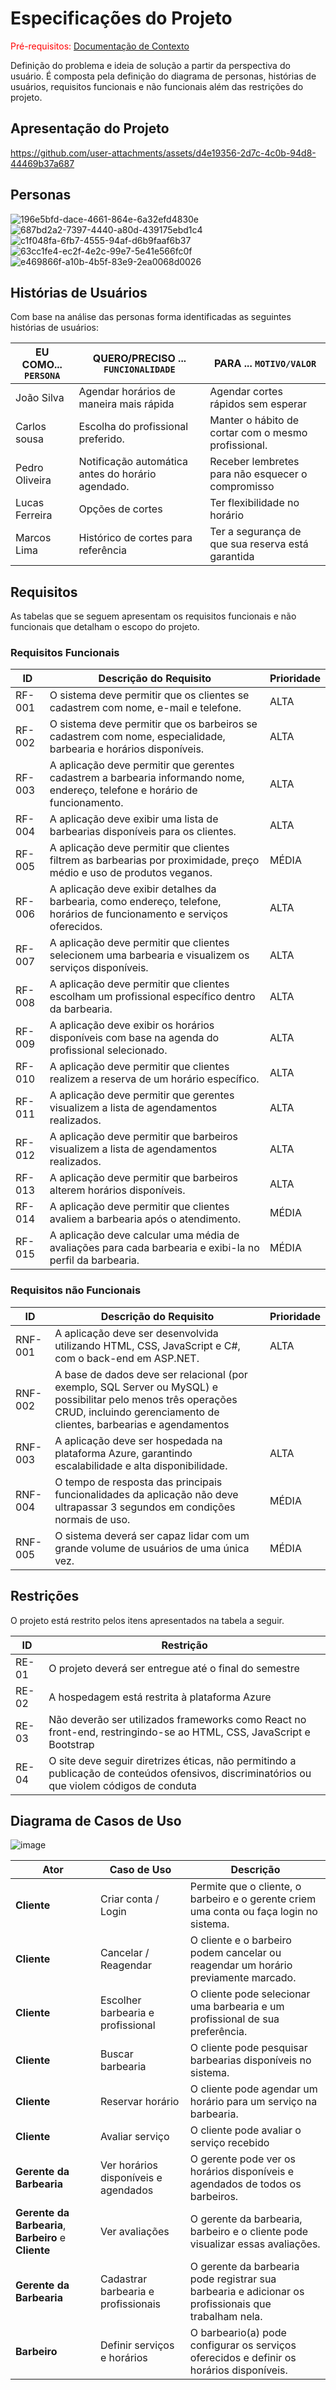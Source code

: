 # Especificações do Projeto

<span style="color:red">Pré-requisitos: <a href="1-Documentação de Contexto.md"> Documentação de Contexto</a></span>

Definição do problema e ideia de solução a partir da perspectiva do usuário. É composta pela definição do  diagrama de personas, histórias de usuários, requisitos funcionais e não funcionais além das restrições do projeto.

## Apresentação do Projeto

https://github.com/user-attachments/assets/d4e19356-2d7c-4c0b-94d8-44469b37a687

## Personas
![196e5bfd-dace-4661-864e-6a32efd4830e](https://github.com/user-attachments/assets/27c73893-44a1-4f98-9c34-57a37abb0119)
![687bd2a2-7397-4440-a80d-439175ebd1c4](https://github.com/user-attachments/assets/c8a51647-a5ff-4200-8991-62a33d05249d)
![c1f048fa-6fb7-4555-94af-d6b9faaf6b37](https://github.com/user-attachments/assets/ec6b9e0d-0427-4d4b-ab0f-3d871e7bd2e0)
![63cc1fe4-ec2f-4e2c-99e7-5e41e566fc0f](https://github.com/user-attachments/assets/d45b91af-e110-46e3-bd12-b240bdcc1067)
![e469866f-a10b-4b5f-83e9-2ea0068d0026](https://github.com/user-attachments/assets/6685d802-deb3-4c3f-8477-86880a0bb72c)

## Histórias de Usuários

Com base na análise das personas forma identificadas as seguintes histórias de usuários:

|EU COMO... `PERSONA`| QUERO/PRECISO ... `FUNCIONALIDADE` |PARA ... `MOTIVO/VALOR`                 |
|--------------------|------------------------------------|----------------------------------------|
|João Silva |   Agendar horários de maneira mais rápida     |        Agendar cortes rápidos sem esperar    |
|Carlos sousa     |     Escolha do profissional preferido.           | Manter o hábito de cortar com o mesmo profissional. |
|Pedro Oliveira   |  Notificação automática antes do horário agendado.|Receber lembretes para não esquecer o compromisso |      
|Lucas Ferreira   | Opções de cortes   |Ter flexibilidade no horário  |
|Marcos Lima      |  Histórico de cortes para referência               |  Ter a segurança de que sua reserva está garantida|

## Requisitos

As tabelas que se seguem apresentam os requisitos funcionais e não funcionais que detalham o escopo do projeto.

### Requisitos Funcionais

| ID     | Descrição do Requisito | Prioridade |  
|--------|---------------------------------------------------------|-----------|  
| RF-001 | O sistema deve permitir que os clientes se cadastrem com nome, e-mail e telefone.  | ALTA |  
| RF-002 | O sistema deve permitir que os barbeiros se cadastrem com nome, especialidade, barbearia e horários disponíveis. | ALTA |  
| RF-003 | A aplicação deve permitir que gerentes cadastrem a barbearia informando nome, endereço, telefone e horário de funcionamento. | ALTA |   
| RF-004 | A aplicação deve exibir uma lista de barbearias disponíveis para os clientes. | ALTA |  
| RF-005 | A aplicação deve permitir que clientes filtrem as barbearias por proximidade, preço médio e uso de produtos veganos. | MÉDIA |  
| RF-006 | A aplicação deve exibir detalhes da barbearia, como endereço, telefone, horários de funcionamento e serviços oferecidos. | ALTA |  
| RF-007 | A aplicação deve permitir que clientes selecionem uma barbearia e visualizem os serviços disponíveis. | ALTA |  
| RF-008 | A aplicação deve permitir que clientes escolham um profissional específico dentro da barbearia. | ALTA |  
| RF-009 | A aplicação deve exibir os horários disponíveis com base na agenda do profissional selecionado. | ALTA |  
| RF-010 | A aplicação deve permitir que clientes realizem a reserva de um horário específico. | ALTA |  
| RF-011 | A aplicação deve permitir que gerentes visualizem a lista de agendamentos realizados. | ALTA |  
| RF-012 | A aplicação deve permitir que barbeiros visualizem a lista de agendamentos realizados. | ALTA |  
| RF-013 | A aplicação deve permitir que barbeiros alterem horários disponíveis. | ALTA |  
| RF-014 | A aplicação deve permitir que clientes avaliem a barbearia após o atendimento. | MÉDIA |  
| RF-015 | A aplicação deve calcular uma média de avaliações para cada barbearia e exibi-la no perfil da barbearia. | MÉDIA |  

### Requisitos não Funcionais

| ID     | Descrição do Requisito | Prioridade |  
|--------|---------------------------------------------------------|-----------|  
| RNF-001 | A aplicação deve ser desenvolvida utilizando HTML, CSS, JavaScript e C#, com o back-end em ASP.NET. | ALTA |  
| RNF-002 | A base de dados deve ser relacional (por exemplo, SQL Server ou MySQL) e possibilitar pelo menos três operações CRUD, incluindo gerenciamento de clientes, barbearias e agendamentos |  
| RNF-003 | A aplicação deve ser hospedada na plataforma Azure, garantindo escalabilidade e alta disponibilidade. | ALTA |  
| RNF-004 | O tempo de resposta das principais funcionalidades da aplicação não deve ultrapassar 3 segundos em condições normais de uso. | MÉDIA |  
| RNF-005 | O sistema deverá ser capaz lidar com um grande volume de usuários de uma única vez. | MÉDIA |  

## Restrições

O projeto está restrito pelos itens apresentados na tabela a seguir.

|ID| Restrição                                             |
|--|-------------------------------------------------------|
|RE-01| O projeto deverá ser entregue até o final do semestre |
|RE-02| A hospedagem está restrita à plataforma Azure       |
|RE-03| Não deverão ser utilizados frameworks como React no front-end, restringindo-se ao HTML, CSS, JavaScript e Bootstrap |
|RE-04| O site deve seguir diretrizes éticas, não permitindo a publicação de conteúdos ofensivos, discriminatórios ou que violem códigos de conduta | 

 
## Diagrama de Casos de Uso

![image](https://github.com/user-attachments/assets/9cab3b76-e93c-4362-9cb3-c7c22e4a115b)





| Ator               | Caso de Uso                         | Descrição |
|--------------------|----------------------------------|-----------|
| **Cliente**       | Criar conta / Login              | Permite que o cliente, o barbeiro e o gerente criem uma conta ou faça login no sistema. |
| **Cliente**       | Cancelar / Reagendar             | O cliente e o barbeiro podem cancelar ou reagendar um horário previamente marcado. |
| **Cliente**       | Escolher barbearia e profissional | O cliente pode selecionar uma barbearia e um profissional de sua preferência. |
| **Cliente**       | Buscar barbearia                 | O cliente pode pesquisar barbearias disponíveis no sistema. |
| **Cliente**       | Reservar horário                 | O cliente pode agendar um horário para um serviço na barbearia. |
| **Cliente** | Avaliar serviço | O cliente pode avaliar o serviço recebido |
| **Gerente da Barbearia**       | Ver horários disponíveis e agendados| O gerente pode ver os horários disponíveis e agendados de todos os barbeiros. |
| **Gerente da Barbearia**, **Barbeiro** e **Cliente** | Ver avaliações | O gerente da barbearia, barbeiro e o cliente pode visualizar essas avaliações. |
| **Gerente da Barbearia** | Cadastrar barbearia e profissionais | O gerente da barbearia pode registrar sua barbearia e adicionar os profissionais que trabalham nela. |
| **Barbeiro** | Definir serviços e horários    | O barbeario(a) pode configurar os serviços oferecidos e definir os horários disponíveis. |

